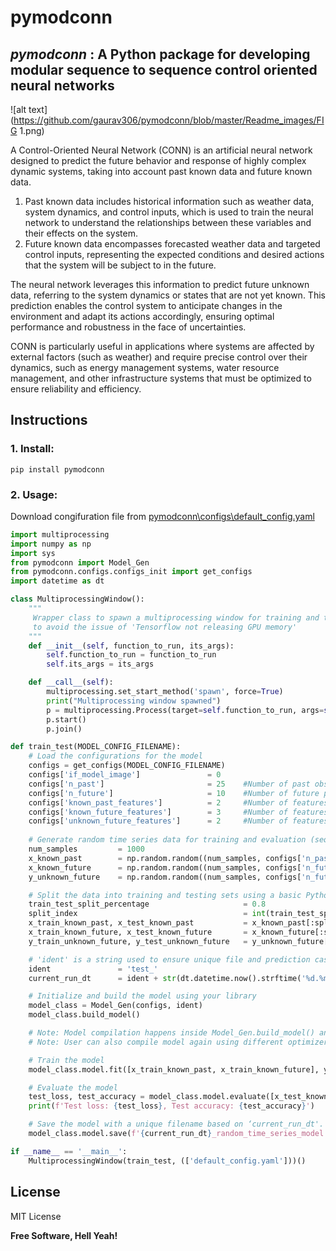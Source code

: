 # pymodconn

## _pymodconn_ : A Python package for developing modular sequence to sequence control oriented neural networks

![alt text](https://github.com/gaurav306/pymodconn/blob/master/Readme_images/FIG 1.png)

A Control-Oriented Neural Network (CONN) is an artificial neural network designed to predict the future behavior and response of highly complex dynamic systems, taking into account past known data and future known data.

1. Past known data includes historical information such as weather data, system dynamics, and control inputs, which is used to train the neural network to understand the relationships between these variables and their effects on the system.
2. Future known data encompasses forecasted weather data and targeted control inputs, representing the expected conditions and desired actions that the system will be subject to in the future.

The neural network leverages this information to predict future unknown data, referring to the system dynamics or states that are not yet known. This prediction enables the control system to anticipate changes in the environment and adapt its actions accordingly, ensuring optimal performance and robustness in the face of uncertainties.

CONN is particularly useful in applications where systems are affected by external factors (such as weather) and require precise control over their dynamics, such as energy management systems, water resource management, and other infrastructure systems that must be optimized to ensure reliability and efficiency.

## Instructions

### 1. Install:
```
pip install pymodconn
```
### 2. Usage:
Download congifuration file from [pymodconn\configs\default_config.yaml]

```python
import multiprocessing
import numpy as np
import sys
from pymodconn import Model_Gen
from pymodconn.configs.configs_init import get_configs
import datetime as dt

class MultiprocessingWindow():
	"""
	 Wrapper class to spawn a multiprocessing window for training and testing 
	 to avoid the issue of 'Tensorflow not releasing GPU memory'
	"""
	def __init__(self, function_to_run, its_args):
		self.function_to_run = function_to_run
		self.its_args = its_args

	def __call__(self):
		multiprocessing.set_start_method('spawn', force=True)
		print("Multiprocessing window spawned")
		p = multiprocessing.Process(target=self.function_to_run, args=self.its_args)
		p.start()
		p.join()

def train_test(MODEL_CONFIG_FILENAME):
	# Load the configurations for the model
	configs = get_configs(MODEL_CONFIG_FILENAME)
	configs['if_model_image'] 				= 0
	configs['n_past'] 						= 25	#Number of past observations timesteps to be considered for prediction
	configs['n_future'] 					= 10	#Number of future predictions timesteps to be made
	configs['known_past_features'] 			= 2 	#Number of features in the past observation window data
	configs['known_future_features'] 		= 3 	#Number of features in the future prediction window data
	configs['unknown_future_features'] 		= 2		#Number of features in the future prediction window data to be predicted
	
	# Generate random time series data for training and evaluation (sequence-to-sequence)
	num_samples 		= 1000
	x_known_past 		= np.random.random((num_samples, configs['n_past'], configs['known_past_features']))
	x_known_future 		= np.random.random((num_samples, configs['n_future'], configs['known_future_features']))
	y_unknown_future 	= np.random.random((num_samples, configs['n_future'], configs['unknown_future_features']))

	# Split the data into training and testing sets using a basic Python function
	train_test_split_percentage 					= 0.8
	split_index 									= int(train_test_split_percentage * num_samples)
	x_train_known_past, x_test_known_past 			= x_known_past[:split_index], x_known_past[split_index:]
	x_train_known_future, x_test_known_future 		= x_known_future[:split_index], x_known_future[split_index:]
	y_train_unknown_future, y_test_unknown_future 	= y_unknown_future[:split_index], y_unknown_future[split_index:]

	# 'ident' is a string used to ensure unique file and prediction case names
	ident 				= 'test_'
	current_run_dt 		= ident + str(dt.datetime.now().strftime('%d.%m-%H.%M.%S'))

	# Initialize and build the model using your library
	model_class = Model_Gen(configs, ident)
	model_class.build_model()

	# Note: Model compilation happens inside Model_Gen.build_model() and is dependent on the user's choice.
	# Note: User can also compile model again using different optimizer and loss function

	# Train the model
	model_class.model.fit([x_train_known_past, x_train_known_future], y_train_unknown_future, batch_size=128, epochs=3, validation_split=0.2)

	# Evaluate the model
	test_loss, test_accuracy = model_class.model.evaluate([x_test_known_past, x_test_known_future], y_test_unknown_future)
	print(f'Test loss: {test_loss}, Test accuracy: {test_accuracy}')

	# Save the model with a unique filename based on ‘current_run_dt'. Can use both keras.model.save_weights() or keras.model.save()
	model_class.model.save(f'{current_run_dt}_random_time_series_model.h5')

if __name__ == '__main__':
	MultiprocessingWindow(train_test, (['default_config.yaml']))()
```


## License

MIT License

**Free Software, Hell Yeah!**

   [pymodconn\configs\default_config.yaml]: <https://github.com/gaurav306/pymodconn/blob/master/pymodconn/configs/default_config.yaml>